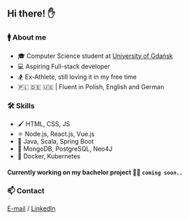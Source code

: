 ## Hi there! ✋

### :mens: About me
- 🎓 Computer Science student at [University of Gdańsk](https://ug.edu.pl/)
- 💻 Aspiring Full-stack developer 
- :snowboarder: Ex-Athlete, still loving it in my free time
- 🇵🇱 🇩🇪 🇺🇸 | Fluent in Polish, English and German

### 🛠 Skills
- 🖌️ HTML, CSS, JS
- ⚛ Node.js, React.js, Vue.js
- 💼 Java, Scala, Spring Boot
- 🏦 MongoDB, PostgreSQL, Neo4J
- 🐳 Docker, Kubernetes

#### Currently working on my bachelor project 🔭🤫 `coming soon..`

### 📫 Contact
[E-mail](mailto:kukli1598@gmail.pl) / [LinkedIn](https://www.linkedin.com/in/jakub-klimczewski-0b790b237/)
